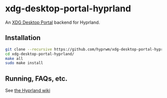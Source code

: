 # xdg-desktop-portal-hyprland
An [XDG Desktop Portal](https://github.com/flatpak/xdg-desktop-portal) backend for Hyprland.

## Installation
```sh
git clone --recursive https://github.com/hyprwm/xdg-desktop-portal-hyprland
cd xdg-desktop-portal-hyprland/
make all
sudo make install
```

## Running, FAQs, etc.
See [the Hyprland wiki](https://wiki.hyprland.org/Useful-Utilities/Hyprland-desktop-portal/)

